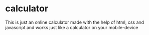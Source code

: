 # calculator
This is just an online calculator made with the help of html, css and javascript and works just like a calculator on your mobile-device

